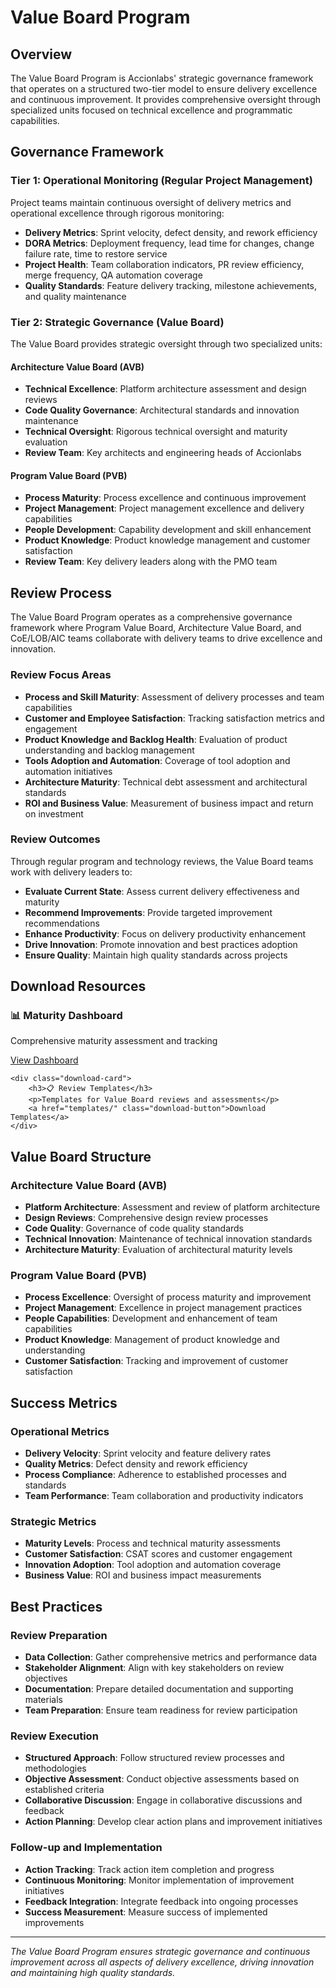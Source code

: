 # Value Board Program

## Overview

The Value Board Program is Accionlabs' strategic governance framework that operates on a structured two-tier model to ensure delivery excellence and continuous improvement. It provides comprehensive oversight through specialized units focused on technical excellence and programmatic capabilities.

## Governance Framework

### **Tier 1: Operational Monitoring (Regular Project Management)**

Project teams maintain continuous oversight of delivery metrics and operational excellence through rigorous monitoring:

- **Delivery Metrics**: Sprint velocity, defect density, and rework efficiency
- **DORA Metrics**: Deployment frequency, lead time for changes, change failure rate, time to restore service
- **Project Health**: Team collaboration indicators, PR review efficiency, merge frequency, QA automation coverage
- **Quality Standards**: Feature delivery tracking, milestone achievements, and quality maintenance

### **Tier 2: Strategic Governance (Value Board)**

The Value Board provides strategic oversight through two specialized units:

#### **Architecture Value Board (AVB)**
- **Technical Excellence**: Platform architecture assessment and design reviews
- **Code Quality Governance**: Architectural standards and innovation maintenance
- **Technical Oversight**: Rigorous technical oversight and maturity evaluation
- **Review Team**: Key architects and engineering heads of Accionlabs

#### **Program Value Board (PVB)**
- **Process Maturity**: Process excellence and continuous improvement
- **Project Management**: Project management excellence and delivery capabilities
- **People Development**: Capability development and skill enhancement
- **Product Knowledge**: Product knowledge management and customer satisfaction
- **Review Team**: Key delivery leaders along with the PMO team

## Review Process

The Value Board Program operates as a comprehensive governance framework where Program Value Board, Architecture Value Board, and CoE/LOB/AIC teams collaborate with delivery teams to drive excellence and innovation.

### **Review Focus Areas**

- **Process and Skill Maturity**: Assessment of delivery processes and team capabilities
- **Customer and Employee Satisfaction**: Tracking satisfaction metrics and engagement
- **Product Knowledge and Backlog Health**: Evaluation of product understanding and backlog management
- **Tools Adoption and Automation**: Coverage of tool adoption and automation initiatives
- **Architecture Maturity**: Technical debt assessment and architectural standards
- **ROI and Business Value**: Measurement of business impact and return on investment

### **Review Outcomes**

Through regular program and technology reviews, the Value Board teams work with delivery leaders to:

- **Evaluate Current State**: Assess current delivery effectiveness and maturity
- **Recommend Improvements**: Provide targeted improvement recommendations
- **Enhance Productivity**: Focus on delivery productivity enhancement
- **Drive Innovation**: Promote innovation and best practices adoption
- **Ensure Quality**: Maintain high quality standards across projects

## Download Resources

<div class="download-section">
    <div class="download-card">
        <h3>📊 Maturity Dashboard</h3>
        <p>Comprehensive maturity assessment and tracking</p>
        <a href="maturity-dashboard/" class="download-button">View Dashboard</a>
    </div>
    
    <div class="download-card">
        <h3>📋 Review Templates</h3>
        <p>Templates for Value Board reviews and assessments</p>
        <a href="templates/" class="download-button">Download Templates</a>
    </div>
</div>

## Value Board Structure

### **Architecture Value Board (AVB)**
- **Platform Architecture**: Assessment and review of platform architecture
- **Design Reviews**: Comprehensive design review processes
- **Code Quality**: Governance of code quality standards
- **Technical Innovation**: Maintenance of technical innovation standards
- **Architecture Maturity**: Evaluation of architectural maturity levels

### **Program Value Board (PVB)**
- **Process Excellence**: Oversight of process maturity and improvement
- **Project Management**: Excellence in project management practices
- **People Capabilities**: Development and enhancement of team capabilities
- **Product Knowledge**: Management of product knowledge and understanding
- **Customer Satisfaction**: Tracking and improvement of customer satisfaction

## Success Metrics

### **Operational Metrics**
- **Delivery Velocity**: Sprint velocity and feature delivery rates
- **Quality Metrics**: Defect density and rework efficiency
- **Process Compliance**: Adherence to established processes and standards
- **Team Performance**: Team collaboration and productivity indicators

### **Strategic Metrics**
- **Maturity Levels**: Process and technical maturity assessments
- **Customer Satisfaction**: CSAT scores and customer engagement
- **Innovation Adoption**: Tool adoption and automation coverage
- **Business Value**: ROI and business impact measurements

## Best Practices

### **Review Preparation**
- **Data Collection**: Gather comprehensive metrics and performance data
- **Stakeholder Alignment**: Align with key stakeholders on review objectives
- **Documentation**: Prepare detailed documentation and supporting materials
- **Team Preparation**: Ensure team readiness for review participation

### **Review Execution**
- **Structured Approach**: Follow structured review processes and methodologies
- **Objective Assessment**: Conduct objective assessments based on established criteria
- **Collaborative Discussion**: Engage in collaborative discussions and feedback
- **Action Planning**: Develop clear action plans and improvement initiatives

### **Follow-up and Implementation**
- **Action Tracking**: Track action item completion and progress
- **Continuous Monitoring**: Monitor implementation of improvement initiatives
- **Feedback Integration**: Integrate feedback into ongoing processes
- **Success Measurement**: Measure success of implemented improvements

---

*The Value Board Program ensures strategic governance and continuous improvement across all aspects of delivery excellence, driving innovation and maintaining high quality standards.*
